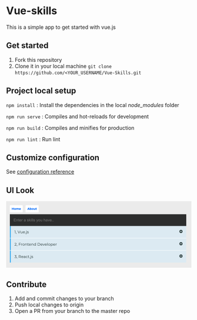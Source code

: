 # Vue-skills
This is a simple app to get started with vue.js

## Get started

1. Fork this repository
2. Clone it in your local machine `git clone https://github.com/<YOUR_USERNAME/Vue-Skills.git`

## Project local setup

`npm install`   : Install the dependencies in the local _node_modules_ folder

`npm run serve` : Compiles and hot-reloads for development

`npm run build` :  Compiles and minifies for production

`npm run lint`  : Run lint

## Customize configuration
See [configuration reference](https://cli.vuejs.org/config/)

## UI Look
![alt text](image.png)

## Contribute
1. Add and commit changes to your branch
2. Push local changes to origin
3. Open a PR from your branch to the master repo
